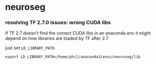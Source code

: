 # neuroseg


### resolving TF 2.7.0 issues: wrong CUDA libs

If TF 2.7 doesn't find the correct CUDA libs in an anaconda env it might depend on how libraries are loaded by TF after 2.7

just set ```LD_LIBRARY_PATH``` 

```
export LD_LIBRARY_PATH=/home/phil/anaconda3/envs/neuroseg/lib
```
